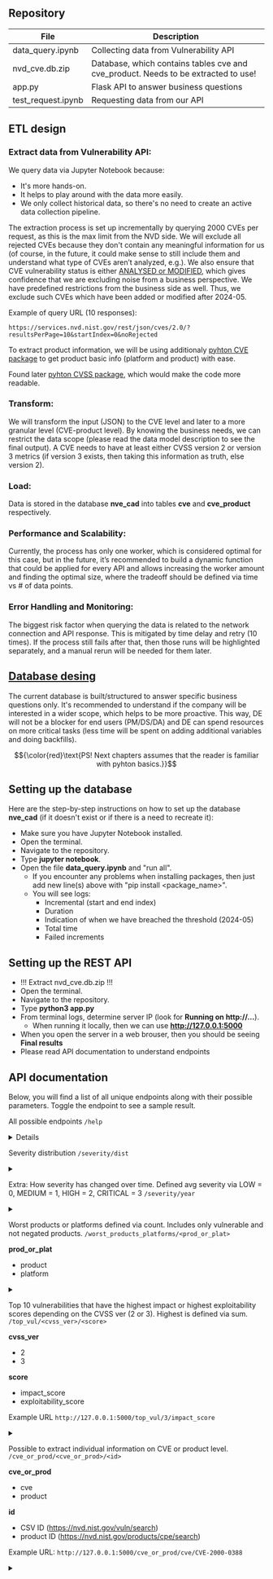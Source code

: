 

## Repository
| File | Description |
| --- | --- |
| data_query.ipynb | Collecting data from Vulnerability API |
| nvd_cve.db.zip | Database, which contains tables cve and cve_product. Needs to be extracted to use! |
| app.py | Flask API to answer business questions |
| test_request.ipynb | Requesting data from our API |


## ETL design

### Extract data from Vulnerability API:
We query data via Jupyter Notebook because:
- It's more hands-on.
- It helps to play around with the data more easily.
- We only collect historical data, so there's no need to create an active data collection pipeline.

The extraction process is set up incrementally by querying 2000 CVEs per request, as this is the max limit from the NVD side. We will exclude all rejected CVEs because they don't contain any meaningful information for us (of course, in the future, it could make sense to still include them and understand what type of CVEs aren’t analyzed, e.g.). We also ensure that CVE vulnerability status is either [ANALYSED or MODIFIED](https://nvd.nist.gov/vuln/vulnerability-status#divNvdStatus), which gives confidence that we are excluding noise from a business perspective. We have predefined restrictions from the business side as well. Thus, we exclude such CVEs which have been added or modified after 2024-05.

Example of query URL (10 responses): 
```
https://services.nvd.nist.gov/rest/json/cves/2.0/?resultsPerPage=10&startIndex=0&noRejected
```

To extract product information, we will be using additionaly [pyhton CVE package](https://pypi.org/project/cve-py/) to get product basic info (platform and product) with ease.

Found later [pyhton CVSS package](https://pypi.org/project/cvss/), which would make the code more readable.

### Transform:
We will transform the input (JSON) to the CVE level and later to a more granular level (CVE-product level). By knowing the business needs, we can restrict the data scope (please read the data model description to see the final output). A CVE needs to have at least either CVSS version 2 or version 3 metrics (if version 3 exists, then taking this information as truth, else version 2).

### Load:
Data is stored in the database **nve_cad** into tables **cve** and **cve_product** respectively.

### Performance and Scalability:
Currently, the process has only one worker, which is considered optimal for this case, but in the future, it’s recommended to build a dynamic function that could be applied for every API and allows increasing the worker amount and finding the optimal size, where the tradeoff should be defined via time vs # of data points.

### Error Handling and Monitoring:
The biggest risk factor when querying the data is related to the network connection and API response. This is mitigated by time delay and retry (10 times). If the process still fails after that, then those runs will be highlighted separately, and a manual rerun will be needed for them later.

## [Database desing](https://dbdiagram.io/d/66980a498b4bb5230e9ebd85)
The current database is built/structured to answer specific business questions only. It's recommended to understand if the company will be interested in a wider scope, which helps to be more proactive. This way, DE will not be a blocker for end users (PM/DS/DA) and DE can spend resources on more critical tasks (less time will be spent on adding additional variables and doing backfills).

$${\color{red}\text{PS! Next chapters assumes that the reader is familiar with pyhton basics.}}$$

## Setting up the database
Here are the step-by-step instructions on how to set up the database **nve_cad** (if it doesn't exist or if there is a need to recreate it):
- Make sure you have Jupyter Notebook installed.
- Open the terminal.
- Navigate to the repository.
- Type **jupyter notebook**.
- Open the file **data_query.ipynb** and "run all".
  - If you encounter any problems when installing packages, then just add new line(s) above with "pip install <package_name>".
  - You will see logs:
    - Incremental (start and end index)
    - Duration
    - Indication of when we have breached the threshold (2024-05)
    - Total time
    - Failed increments
 
## Setting up the REST API
- !!! Extract nvd_cve.db.zip !!!
- Open the terminal.
- Navigate to the repository.
- Type **python3 app.py** 
- From terminal logs, determine server IP (look for **Running on http://...**).
  - When running it locally, then we can use **http://127.0.0.1:5000**
- When you open the server in a web brouser, then you should be seeing **Final results**
- Please read API documentation to understand endpoints

## API documentation

Below, you will find a list of all unique endpoints along with their possible parameters. Toggle the endpoint to see a sample result.

All possible endpoints
``` /help ```
<details>
  
```javascript
{
  "code": 200,
  "data": [
    {
      "/": "API base URL"
    },
    {
      "/help": "Print all defined routes and their endpoint docstrings."
    },
    {
      "/severity/dist": "Base severity distribution."
    },
    {
      "/severity/year": "Base severity change over time"
    },
    {
      "/worst_products_platforms/\u003Cstring:prod_or_plat\u003E": "Get top 10 worst products/platforms. Variable prod_or_plat = [product,platform]"
    },
    {
      "/top_vul/\u003Cint:cvss_ver\u003E/\u003Cstring:score\u003E": "Get top 10 vulnerabilities based on the score and cvss version. cvss_ver = [2,3] & score = [impact_score,exploitability_score]"
    },
    {
      "/cve_or_prod/\u003Cstring:cve_or_prod\u003E/\u003Cstring:id\u003E": "Possibility to query information about either CSV (https://nvd.nist.gov/vuln/search) or product ID (https://nvd.nist.gov/products/cpe/search)"
    }
  ]
}
```
</details>

Severity distribution
``` /severity/dist ```
<details>
<summary></summary>
  
```javascript
{
  "severity_distribution": [
    {
      "CRITICAL": 7216
    },
    {
      "LOW": 14657
    },
    {
      "HIGH": 65123
    },
    {
      "MEDIUM": 93112
    }
  ]
}
```
</details>

Extra: How severity has changed over time. Defined avg severity via LOW = 0, MEDIUM = 1, HIGH = 2, CRITICAL = 3
``` /severity/year ```
<details>
<summary></summary>
  
```javascript
{
  "severity_distribution": [
    {
      "avg_base_severity": 2,
      "n_cve": 2,
      "year": "1988"
    },
    {
      "avg_base_severity": 1.67,
      "n_cve": 3,
      "year": "1989"
    },
    {
      "avg_base_severity": 1.64,
      "n_cve": 11,
      "year": "1990"
    },
    {
      "avg_base_severity": 1.73,
      "n_cve": 15,
      "year": "1991"
    },
    {
      "avg_base_severity": 1.85,
      "n_cve": 13,
      "year": "1992"
    },
    {
      "avg_base_severity": 1.46,
      "n_cve": 13,
      "year": "1993"
    },
    {
      "avg_base_severity": 1.52,
      "n_cve": 25,
      "year": "1994"
    },
    {
      "avg_base_severity": 1.68,
      "n_cve": 25,
      "year": "1995"
    },
    {
      "avg_base_severity": 1.47,
      "n_cve": 74,
      "year": "1996"
    },
    {
      "avg_base_severity": 1.49,
      "n_cve": 252,
      "year": "1997"
    },
    {
      "avg_base_severity": 1.46,
      "n_cve": 246,
      "year": "1998"
    },
    {
      "avg_base_severity": 1.34,
      "n_cve": 894,
      "year": "1999"
    },
    {
      "avg_base_severity": 1.35,
      "n_cve": 1018,
      "year": "2000"
    },
    {
      "avg_base_severity": 1.35,
      "n_cve": 1673,
      "year": "2001"
    },
    {
      "avg_base_severity": 1.39,
      "n_cve": 2149,
      "year": "2002"
    },
    {
      "avg_base_severity": 1.38,
      "n_cve": 1523,
      "year": "2003"
    },
    {
      "avg_base_severity": 1.31,
      "n_cve": 2440,
      "year": "2004"
    },
    {
      "avg_base_severity": 1.32,
      "n_cve": 4896,
      "year": "2005"
    },
    {
      "avg_base_severity": 1.33,
      "n_cve": 6485,
      "year": "2006"
    },
    {
      "avg_base_severity": 1.45,
      "n_cve": 6389,
      "year": "2007"
    },
    {
      "avg_base_severity": 1.47,
      "n_cve": 5604,
      "year": "2008"
    },
    {
      "avg_base_severity": 1.44,
      "n_cve": 5701,
      "year": "2009"
    },
    {
      "avg_base_severity": 1.39,
      "n_cve": 4591,
      "year": "2010"
    },
    {
      "avg_base_severity": 1.36,
      "n_cve": 4135,
      "year": "2011"
    },
    {
      "avg_base_severity": 1.23,
      "n_cve": 5211,
      "year": "2012"
    },
    {
      "avg_base_severity": 1.23,
      "n_cve": 5149,
      "year": "2013"
    },
    {
      "avg_base_severity": 1.16,
      "n_cve": 7891,
      "year": "2014"
    },
    {
      "avg_base_severity": 1.28,
      "n_cve": 6453,
      "year": "2015"
    },
    {
      "avg_base_severity": 1.64,
      "n_cve": 6407,
      "year": "2016"
    },
    {
      "avg_base_severity": 1.67,
      "n_cve": 14499,
      "year": "2017"
    },
    {
      "avg_base_severity": 1.72,
      "n_cve": 16329,
      "year": "2018"
    },
    {
      "avg_base_severity": 1.44,
      "n_cve": 17055,
      "year": "2019"
    },
    {
      "avg_base_severity": 1.15,
      "n_cve": 18166,
      "year": "2020"
    },
    {
      "avg_base_severity": 1.08,
      "n_cve": 19897,
      "year": "2021"
    },
    {
      "avg_base_severity": 1.19,
      "n_cve": 13683,
      "year": "2022"
    },
    {
      "avg_base_severity": 1.61,
      "n_cve": 1144,
      "year": "2023"
    },
    {
      "avg_base_severity": 1.79,
      "n_cve": 47,
      "year": "2024"
    }
  ]
}
```
</details>


Worst products or platforms defined via count. Includes only vulnerable and not negated products. 
``` /worst_products_platforms/<prod_or_plat> ```

**prod_or_plat**
- product
- platform
<details>
<summary></summary>
  
```javascript
{
  "result": [
    {
      "n_cve": 82674,
      "product": "linux_kernel",
      "vendor": "linux"
    },
    {
      "n_cve": 46952,
      "product": "ios",
      "vendor": "cisco"
    },
    {
      "n_cve": 30584,
      "product": "junos",
      "vendor": "juniper"
    },
    {
      "n_cve": 28142,
      "product": "chrome",
      "vendor": "google"
    },
    {
      "n_cve": 21535,
      "product": "firefox",
      "vendor": "mozilla"
    },
    {
      "n_cve": 20084,
      "product": "opera_browser",
      "vendor": "opera"
    },
    {
      "n_cve": 17418,
      "product": "windows_10",
      "vendor": "microsoft"
    },
    {
      "n_cve": 15863,
      "product": "safari",
      "vendor": "apple"
    },
    {
      "n_cve": 15659,
      "product": "android",
      "vendor": "google"
    },
    {
      "n_cve": 15592,
      "product": "mac_os_x",
      "vendor": "apple"
    }
  ],
  "type": "product"
}
```
</details>

Top 10 vulnerabilities that have the highest impact or highest exploitability scores depending on the CVSS ver (2 or 3). Highest is defined via sum.
``` /top_vul/<cvss_ver>/<score> ```

**cvss_ver**
- 2
- 3
  
**score**
- impact_score
- exploitability_score

Example URL ```http://127.0.0.1:5000/top_vul/3/impact_score```
<details>
<summary></summary>

```jsonscript
{
  "cvss_ver": 3,
  "result": [
    {
      "avg_score": 5.9,
      "n_cve": 6004,
      "sum_score": 35423.6,
      "vector_string": "CVSS:3.0/AV:N/AC:L/PR:N/UI:N/S:U/C:H/I:H/A:H"
    },
    {
      "avg_score": 5.9,
      "n_cve": 3392,
      "sum_score": 20012.8,
      "vector_string": "CVSS:3.0/AV:L/AC:L/PR:N/UI:R/S:U/C:H/I:H/A:H"
    },
    {
      "avg_score": 5.9,
      "n_cve": 3111,
      "sum_score": 18354.9,
      "vector_string": "CVSS:3.0/AV:N/AC:L/PR:N/UI:R/S:U/C:H/I:H/A:H"
    },
    {
      "avg_score": 5.9,
      "n_cve": 2263,
      "sum_score": 13351.7,
      "vector_string": "CVSS:3.0/AV:L/AC:L/PR:L/UI:N/S:U/C:H/I:H/A:H"
    },
    {
      "avg_score": 5.9,
      "n_cve": 1707,
      "sum_score": 10071.3,
      "vector_string": "CVSS:3.0/AV:N/AC:L/PR:L/UI:N/S:U/C:H/I:H/A:H"
    },
    {
      "avg_score": 2.7,
      "n_cve": 3667,
      "sum_score": 9900.9,
      "vector_string": "CVSS:3.0/AV:N/AC:L/PR:N/UI:R/S:C/C:L/I:L/A:N"
    },
    {
      "avg_score": 3.6,
      "n_cve": 2202,
      "sum_score": 7927.2,
      "vector_string": "CVSS:3.0/AV:N/AC:L/PR:N/UI:N/S:U/C:N/I:N/A:H"
    },
    {
      "avg_score": 3.6,
      "n_cve": 1862,
      "sum_score": 6703.2,
      "vector_string": "CVSS:3.0/AV:N/AC:L/PR:N/UI:N/S:U/C:H/I:N/A:N"
    },
    {
      "avg_score": 2.7,
      "n_cve": 1812,
      "sum_score": 4892.4,
      "vector_string": "CVSS:3.0/AV:N/AC:L/PR:L/UI:R/S:C/C:L/I:L/A:N"
    },
    {
      "avg_score": 5.9,
      "n_cve": 695,
      "sum_score": 4100.5,
      "vector_string": "CVSS:3.0/AV:N/AC:H/PR:N/UI:N/S:U/C:H/I:H/A:H"
    }
  ],
  "score_type": "impact_score"
}
```
</details>

Possible to extract individual information on CVE or product level.
``` /cve_or_prod/<cve_or_prod>/<id> ```

**cve_or_prod**
- cve
- product

**id**
- CSV ID (https://nvd.nist.gov/vuln/search)
- product ID (https://nvd.nist.gov/products/cpe/search)

Example URL: ```http://127.0.0.1:5000/cve_or_prod/cve/CVE-2000-0388```
<details>
<summary></summary>

```jsonscript
{
  "result": [
    {
      "base_score": 7.5,
      "base_severity": "HIGH",
      "cve": "CVE-2000-0388",
      "cvss_ver": 2,
      "exploitability_score": 10,
      "id": 7,
      "impact_score": 6.4,
      "last_ingested": "2024-07-21 19:07:24.752358",
      "last_modified": "2008-09-10T19:04:33.930",
      "published": "1990-05-09T04:00:00.000",
      "vector_string_v2": "AV:N/AC:L/Au:N/C:P/I:P/A:P",
      "vector_string_v3": null,
      "vuln_status": "ANALYZED"
    }
  ],
  "type": "cve"
}
```
</details>
  













